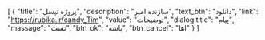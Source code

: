 [
  {
    "title": "پروژه تپسل",
    "description": "سازنده امیر",
    "text_btn": "دانلود",
    "link": "https://rubika.ir/candy_Tim",
    "value": "توضیحات",
    "dialog title": "پیام",
    "massage": "تست",
    "btn_ok": "باشه",
    "btn_cancel": "اها"
  }
]
